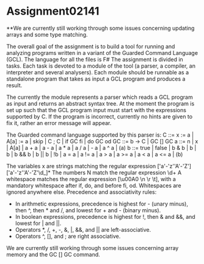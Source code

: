 # Assignment02141
**We are currently still working through some issues concerning updating arrays and some type matching.

The overall goal of the assignment is to build a tool for running and analyzing programs written in a variant of the Guarded Command Language (GCL). 
The language for all the files is F#
The assignment is divided in tasks. Each task is devoted to a module of the tool (a parser, a compiler, an interpreter and several analysers). Each module should be runnable as a standalone program that takes as input a GCL program and produces a result.

The currently the module represents a parser which reads a GCL program as input and returns an abstract syntax tree. At the moment the program is set up such that the GCL program input must start with the expressions supported by C. If the program is incorrect, currently no hints are given to fix it, rather an error message will appear. 

The Guarded command language supported by this parser is:
C ::= x := a | A[a] := a | skip | C ; C | if GC fi | do GC od
GC ::= b -> C | GC [] GC
a ::= n | x | A[a] | a + a | a - a | a * a | a / a | - a | a ^ a | (a)
b ::= true | false | b & b | b | b | b && b | b || b | !b | a = a | a != a | a > a | a >= a | a < a | a <= a | (b)

The variables x are strings matching the regular expression ['a'-'z''A'-'Z']['a'-'z''A'-'Z'\d_]* 
The numbers N match the regular expression \d+
A whitespace matches the regular expression [\u00A0 \n \r \t], with a mandatory whitespace after if, do, and before fi, od. Whitespaces are ignored anywhere else.
Precedence and associativity rules:
  - In arithmetic expressions, precedence is highest for - (unary minus), then ^, then * and /, and lowest for + and - (binary minus).
  - In boolean expressions, precedence is highest for !, then & and &&, and lowest for | and ||.
  - Operators *, /, +, -, &, |, &&, and || are left-associative.
  - Operators ^, [], and ; are right associative.
  
  We are currently still working through some issues concerning array memory and the GC [] GC command. 
